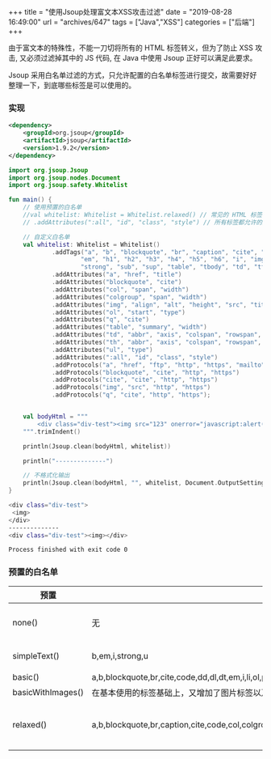 +++
title = "使用Jsoup处理富文本XSS攻击过滤"
date = "2019-08-28 16:49:00"
url = "archives/647"
tags = ["Java","XSS"]
categories = ["后端"]
+++

由于富文本的特殊性，不能一刀切将所有的 HTML 标签转义，但为了防止 XSS 攻击, 又必须过滤掉其中的 JS 代码, 在 Java 中使用 Jsoup 正好可以满足此要求。

Jsoup 采用白名单过滤的方式，只允许配置的白名单标签进行提交，故需要好好整理一下，到底哪些标签是可以使用的。

### 实现 ###

```xml
<dependency>
    <groupId>org.jsoup</groupId>
    <artifactId>jsoup</artifactId>
    <version>1.9.2</version>
</dependency>
```

```kotlin
import org.jsoup.Jsoup
import org.jsoup.nodes.Document
import org.jsoup.safety.Whitelist

fun main() {
    // 使用预置的白名单
    //val whitelist: Whitelist = Whitelist.relaxed() // 常见的 HTML 标签
    // .addAttributes(":all", "id", "class", "style") // 所有标签都允许的属性

    // 自定义白名单
    val whitelist: Whitelist = Whitelist()
            .addTags("a", "b", "blockquote", "br", "caption", "cite", "code", "col", "colgroup", "dd", "div", "dl", "dt",
                    "em", "h1", "h2", "h3", "h4", "h5", "h6", "i", "img", "li", "ol", "p", "pre", "q", "small", "span", "strike",
                    "strong", "sub", "sup", "table", "tbody", "td", "tfoot", "th", "thead", "tr", "u", "ul")
            .addAttributes("a", "href", "title")
            .addAttributes("blockquote", "cite")
            .addAttributes("col", "span", "width")
            .addAttributes("colgroup", "span", "width")
            .addAttributes("img", "align", "alt", "height", "src", "title", "width")
            .addAttributes("ol", "start", "type")
            .addAttributes("q", "cite")
            .addAttributes("table", "summary", "width")
            .addAttributes("td", "abbr", "axis", "colspan", "rowspan", "width")
            .addAttributes("th", "abbr", "axis", "colspan", "rowspan", "scope", "width")
            .addAttributes("ul", "type")
            .addAttributes(":all", "id", "class", "style")
            .addProtocols("a", "href", "ftp", "http", "https", "mailto")
            .addProtocols("blockquote", "cite", "http", "https")
            .addProtocols("cite", "cite", "http", "https")
            .addProtocols("img", "src", "http", "https")
            .addProtocols("q", "cite", "http", "https");


    val bodyHtml = """
        <div class="div-test"><img src="123" onerror="javascript:alert(123);"></div>
    """.trimIndent()

    println(Jsoup.clean(bodyHtml, whitelist))

    println("--------------")

    // 不格式化输出
    println(Jsoup.clean(bodyHtml, "", whitelist, Document.OutputSettings().prettyPrint(false)))
}
```

```bash
<div class="div-test">
 <img>
</div>
--------------
<div class="div-test"><img></div>

Process finished with exit code 0
```

### 预置的白名单 ###

| 预置                | 标签                                                                                                                                                                            | 说明                                |
|-------------------|-------------------------------------------------------------------------------------------------------------------------------------------------------------------------------|-----------------------------------|
| none()            | 无                                                                                                                                                                             | 过滤所有 HTML 代码，只保留纯文本               |
| simpleText()      | b,em,i,strong,u                                                                                                                                                               | 只允许简单的文本标签                        |
| basic()           | a,b,blockquote,br,cite,code,dd,dl,dt,em,i,li,ol,p,pre,q,small,span,strike,strong,sub,sup,u,ul                                                                                 | 基本使用的标签                           |
| basicWithImages() | 在基本使用的标签基础上，又增加了图片标签以及src,align,alt,height,width,title 属性                                                                                                                     | 基本+图片                             |
| relaxed()         | a,b,blockquote,br,caption,cite,code,col,colgroup,dd,div,dl,dt,em,h1,h2,h3,h4,h5,h6,i,img,li,ol,p,pre,q,small,span,strike,strong,sub,sup,table,tbody,td,tfoot,th,thead,tr,u,ul | 在 basicWithImages 的基础上又增加了一部分部分标签 |
